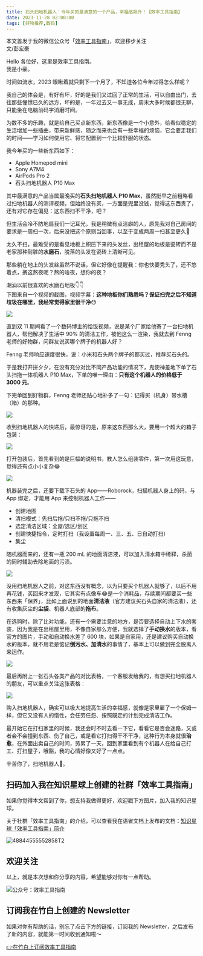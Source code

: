 ```yaml
---
title: 石头扫地机器人：今年买的最满意的一个产品，幸福感飙升！【效率工具指南】
date: 2023-11-28 02:00:00               
tags: [好物推荐,数码]                                                                               
---
```

本文首发于我的微信公众号「[效率工具指南](https://mp.weixin.qq.com/s/wx2rEp2ve92dHKDaAYUcTw)」，欢迎移步关注          
文/彭宏豪

Hello 各位好，这里是效率工具指南。     
我是小豪。    

时间如流水，2023 眼瞅着就只剩下一个月了，不知道各位今年过得怎么样呢？   

我自己的体会是，有好有坏，好的是我们又过回了正常的生活，可以自由出门，去往那些憧憬已久的远方，坏的是，一年过去又一事无成，周末大多时候都很无聊，只能坐在电脑前码字消磨时间。       

为数不多的乐趣，就是给自己买点新东西，新东西像是一个小意外，给看似稳定的生活增加一些插曲，带来新鲜感，随之而来也会有一些幸福的烦恼，它会要走我们的时间——学习如何使用它、将它配置到一个比较舒服的状态。       

我今年买的一些新东西如下：  

* Apple Homepod mini
* Sony A7M4
* AirPods Pro 2
* 石头扫地机器人 P10 Max

其中最满意的产品当属最晚买的**石头扫地机器人 P10 Max**，虽然挺早之前粗略看过扫地机器人的测评视频，但始终没有买，一方面是兜里没钱，觉得这东西贵了，还有对它存在偏见：这东西扫不干净，吧？         

但生活会冷不防地扇我们一记耳光，我是稍微有点洁癖的人，原先我对自己房间的要求是一周扫一次，后来没把这个原则当回事，以至于变成两周一扫甚至更久🤦   

太久不扫，最难受的是看见地板上积压下来的头发丝，出租屋的地板是瓷砖而不是老家那种耐脏的**水磨石**，脱落的头发在瓷砖上清晰可见。  

那些躺在地上的头发丝虽然不说话，但它好像在提醒我：你也快要秃头了，还不悠着点，搁这熬夜呢？熬的啥夜，想你的夜？            


潮汕以前很喜欢的水磨石地板👇👇      
下图来自一个视频的截图，视频字幕：**这种地板你们熟悉吗？保证扫完之后不知道垃圾在哪里，我经常觉得家里很干净**😓        

![](https://www.penghh.fun/2023/11/28/17011034105664.jpg)

直到双 11 期间看了一个数码博主的恰饭视频，说是某个厂家给他寄了一台扫地机器人，帮他解决了生活中 90% 的清洁工作，被他这么一渲染，我就去到 Fenng 老师的好物群，问群友说买哪个牌子的机器人好？   

Fenng 老师响应速度很快，说：小米和石头两个牌子的都买过，推荐买石头的。     

于是我打开拼夕夕，在没有充分对比不同产品功能的情况下，鬼使神差地下单了石头扫拖一体机器人 P10 Max，下单的唯一理由：**只有这个机器人的价格低于 3000 元**。   

下完单回到好物群，Fenng 老师还贴心地补多了一句：记得买（机身）带水槽（箱）的那种。        

![](https://www.penghh.fun/2023/11/28/17011044869357.jpg)

收到扫地机器人的快递后，最惊讶的是，原来这东西那么大，要用一个超大的箱子包装：   

![](https://www.penghh.fun/2023/11/28/img8824.JPG)

打开包装后，首先看到的是巨幅的说明书，教人怎么组装零件，第一次用这玩意，觉得还有点小小复杂😂         

![](https://www.penghh.fun/2023/11/28/img8827.JPG)

机器装完之后，还要下载下石头的 App——Roborock，扫描机器人身上的码，与 App 绑定，才能用 App 来控制机器人工作——

* 创建地图   
* 清扫模式：先扫后拖/只扫不拖/只拖不扫 
* 选定清洁区域：全屋/选区/划区    
* 创建快捷指令，定时打扫（我设置每周一、三、五、日自动打扫）  
* 集尘   

随机器而来的，还有一瓶 200 mL 的地面清洁液，可以加入清水箱中稀释，杀菌的同时辅助去除地面的污渍。     

![](https://www.penghh.fun/2023/11/28/17011062362888.jpg)


没用扫地机器人之前，对这东西没有概念，以为只要买个机器人就够了，以后不用再花钱，买回来才发现，它其实有点像车😂是一个消耗品，存续期间都要买一些东西来「保养」，比如上面说到的地面**清洁液**（官方建议买石头自家的清洁液），还有收集灰尘的**尘袋**、机器人底部的**拖布**。      

在选购时，除了比对功能，还有一个需要注意的地方，是否要选择自动上下水的套装，因为我是在出租屋里用，不像自家那么方便，我就选择了**手动换水**的版本，看官方的图片，手动和自动换水差了 600 块，如果是自家用，还是建议购买自动换水的版本，就不用老是惦记**倒污水、加清水**的事情了，基本上可以做到完全脱离人来运作。      


![](https://www.penghh.fun/2023/11/28/17011058072523.jpg)

最后再附上一张石头各类产品的对比表格，一个客服发给我的，有想买扫地机器人的朋友，可以重点关注这张表格：    


![](https://www.penghh.fun/2023/11/28/img8836.JPG)


购入扫地机器人，确实可以极大地提高生活的幸福感，就像是家里雇了一个保姆一样，但它又没有人的惰性，会任劳任怨、按照既定的计划完成清洁工作。  

最开始它在打扫家里的时候，我还会时不时去看一下它，看看它是否会迷路，又或者会不会撞到东西、伤了自己，或是看它打扫得干不干净，这种行为本身就很**治愈**，在外面出卖自己的时间，劳累了一天，回到家里看到有个机器人在给自己打工、打扫屋子，哦豁，我的心情好像又好了一点点。    

辛苦你了，扫地机器人🤖️。       

## 扫码加入我在知识星球上创建的社群「效率工具指南」  

如果你觉得本文帮到了你，想支持我做得更好，欢迎戳下方图片，加入我的知识星球。     

关于社群「效率工具指南」的介绍，可以查看我在语雀文档上发布的文档：[知识星球「效率工具指南」简介](https://www.yuque.com/penghonghao/af0aai/glwrg2dl0dqlegi6?singleDoc#)    

![48844555552858T2](https://www.penghh.fun/2023/03/25/48844555552858t2.JPG)   

## 欢迎关注     

以上，就是本次想和你分享的内容，希望能够对你有一点帮助。     

![公众号：效率工具指南](https://www.penghh.fun/2021/05/28/gong-zhong-hao-wei-bu-er-wei-ma-dailogo.png)   

## 订阅我在竹白上创建的 Newsletter   

如果对你有帮助的话，别忘了点击下方的链接，订阅我的 Newsletter，之后发布了新的内容，就能第一时间收到通知啦～  

[👉在竹白上订阅效率工具指南](https://penghh.zhubai.love/)         